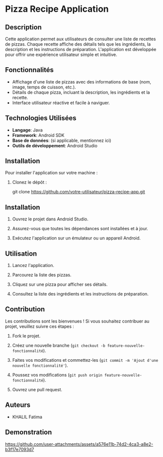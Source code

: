 # Pizza Recipe Application

## Description

Cette application permet aux utilisateurs de consulter une liste de recettes de pizzas. Chaque recette affiche des détails tels que les ingrédients, la description et les instructions de préparation. L'application est développée pour offrir une expérience utilisateur simple et intuitive.

## Fonctionnalités

- Affichage d'une liste de pizzas avec des informations de base (nom, image, temps de cuisson, etc.).
- Détails de chaque pizza, incluant la description, les ingrédients et la recette.
- Interface utilisateur réactive et facile à naviguer.

## Technologies Utilisées

- **Langage**: Java
- **Framework**: Android SDK
- **Base de données**: (si applicable, mentionnez ici)
- **Outils de développement**: Android Studio

## Installation

Pour installer l'application sur votre machine :

1. Clonez le dépôt :

   git clone https://github.com/votre-utilisateur/pizza-recipe-app.git
## Installation

1. Ouvrez le projet dans Android Studio.

2. Assurez-vous que toutes les dépendances sont installées et à jour.

3. Exécutez l'application sur un émulateur ou un appareil Android.

## Utilisation

1. Lancez l'application.

2. Parcourez la liste des pizzas.

3. Cliquez sur une pizza pour afficher ses détails.

4. Consultez la liste des ingrédients et les instructions de préparation.

## Contribution

Les contributions sont les bienvenues ! Si vous souhaitez contribuer au projet, veuillez suivre ces étapes :

1. Fork le projet.

2. Créez une nouvelle branche (`git checkout -b feature-nouvelle-fonctionnalité`).

3. Faites vos modifications et commettez-les (`git commit -m 'Ajout d'une nouvelle fonctionnalité'`).

4. Poussez vos modifications (`git push origin feature-nouvelle-fonctionnalité`).

5. Ouvrez une pull request.

## Auteurs

- KHALIL Fatima
## Demonstration
 https://github.com/user-attachments/assets/a576e11b-74d2-4ca3-a8e2-b3f17e7093d7
  

